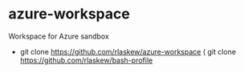 # azure-workspace
Workspace for Azure sandbox

* git clone https://github.com/rlaskew/azure-workspace
( git clone https://github.com/rlaskew/bash-profile

